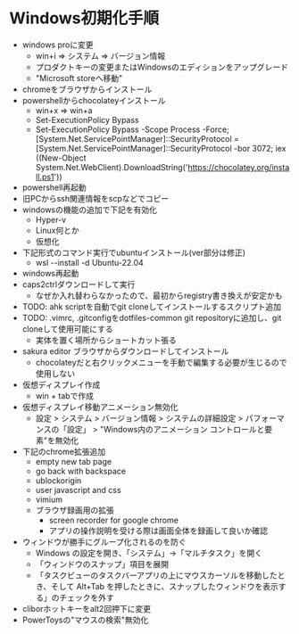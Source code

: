 # Windows初期化手順

- windows proに変更
  - win+i => システム => バージョン情報
  - プロダクトキーの変更またはWindowsのエディションをアップグレード
  - "Microsoft storeへ移動"
- chromeをブラウザからインストール
- powershellからchocolateyインストール
  - win+x => win+a
  - Set-ExecutionPolicy Bypass
  - Set-ExecutionPolicy Bypass -Scope Process -Force; [System.Net.ServicePointManager]::SecurityProtocol = [System.Net.ServicePointManager]::SecurityProtocol -bor 3072; iex ((New-Object System.Net.WebClient).DownloadString('https://chocolatey.org/install.ps1'))
- powershell再起動
- 旧PCからssh関連情報をscpなどでコピー
- windowsの機能の追加で下記を有効化
  - Hyper-v
  - Linux何とか
  - 仮想化
- 下記形式のコマンド実行でubuntuインストール(ver部分は修正)
  - wsl --install -d Ubuntu-22.04
- windows再起動
- caps2ctrlダウンロードして実行
  - なぜか入れ替わらなかったので、最初からregistry書き換えが安定かも
- TODO: ahk scriptを自動でgit cloneしてインストールするスクリプト追加
- TODO: .vimrc, .gitconfigをdotfiles-common git repositoryに追加し、git cloneして使用可能にする
  - 実体を置く場所からショートカット張る
- sakura editor ブラウザからダウンロードしてインストール
  - chocolateyだと右クリックメニューを手動で編集する必要が生じるので使用しない
- 仮想ディスプレイ作成
  - win + tabで作成
- 仮想ディスプレイ移動アニメーション無効化
  - 設定 > システム > バージョン情報 > システムの詳細設定 > パフォーマンスの「設定」 > "Windows内のアニメーション コントロールと要素"を無効化
- 下記のchrome拡張追加
  - empty new tab page
  - go back with backspace
  - ublockorigin
  - user javascript and css
  - vimium
  - ブラウザ録画用の拡張
    - screen recorder for google chrome
    - アプリの操作説明を受ける際は画面全体を録画して良いか確認
- ウィンドウが勝手にグループ化されるのを防ぐ
  - Windows の設定を開き、「システム」→「マルチタスク」を開く
  - 「ウィンドウのスナップ」項目を展開
  - 「タスクビューのタスクバーアプリの上にマウスカーソルを移動したとき、そして Alt+Tab を押したときに、スナップしたウィンドウを表示する」のチェックを外す
- cliborホットキーをalt2回押下に変更
- PowerToysの"マウスの検索"無効化
